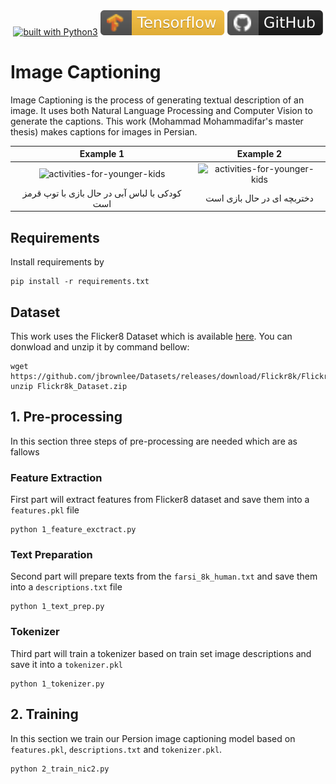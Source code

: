 <div align="center">
<a href="https://www.python.org/"><img src="https://img.shields.io/badge/built%20with-Python3-green.svg" alt="built with Python3" /></a>
<a href="https://www.tensorflow.org/"><img src="https://github.com/aleen42/badges/raw/master/src/tensorflow.svg" alt="built with Tensorflow" /></a>
<a href="https://github.com/Sharif-SLPL/image-captioning"><img src="https://github.com/aleen42/badges/raw/master/src/github.svg" alt="hosted on Github" /></a>
</div>

# Image Captioning
Image Captioning is the process of generating textual description of an image. It uses both Natural Language Processing and Computer Vision to generate the captions. This work (Mohammad Mohammadifar's master thesis) makes captions for images in Persian.

| Example 1 | Example 2 |
|:--:|:--:|
| <img src="https://user-images.githubusercontent.com/43045767/151662991-4f0d4e3d-f740-47fa-a67c-c171b7795461.jpg" alt="activities-for-younger-kids" width="300px" height="300px"> | <img src="https://user-images.githubusercontent.com/43045767/151663183-cf8f2f43-df89-41ae-9eaa-347d935e0af8.jpg" alt="activities-for-younger-kids" width="300px" height="300px"> |
| کودکی با لباس آبی در حال بازی با توپ قرمز است  | دختربچه ای در حال بازی است |


## Requirements
Install requirements by 

```
pip install -r requirements.txt
```

## Dataset
This work uses the Flicker8 Dataset which is available [here](https://github.com/jbrownlee/Datasets/releases/download/Flickr8k/Flickr8k_Dataset.zip). You can donwload and unzip it by command bellow:

```
wget https://github.com/jbrownlee/Datasets/releases/download/Flickr8k/Flickr8k_Dataset.zip
unzip Flickr8k_Dataset.zip
```

## 1. Pre-processing
In this section three steps of pre-processing are needed which are as fallows

### Feature Extraction
First part will extract features from Flicker8 dataset and save them into a `features.pkl` file

```
python 1_feature_exctract.py
```

### Text Preparation
Second part will prepare texts from the `farsi_8k_human.txt` and save them into a `descriptions.txt` file

```
python 1_text_prep.py
```

### Tokenizer
Third part will train a tokenizer based on train set image descriptions and save it into a `tokenizer.pkl`

```
python 1_tokenizer.py
```

## 2. Training
In this section we train our Persion image captioning model based on `features.pkl`, `descriptions.txt` and `tokenizer.pkl`.

```
python 2_train_nic2.py
```
